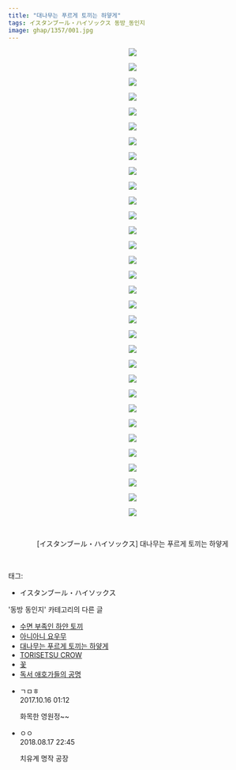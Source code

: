 ```yaml
---
title: "대나무는 푸르게 토끼는 하얗게"
tags: イスタンブール・ハイソックス 동방_동인지
image: ghap/1357/001.jpg
---
```

<div class="article">
<p style="text-align: center; clear: none; float: none;"><img src="{{ site.nasurl }}/ghap/1357/001.jpg"/></p>
<p style="text-align: center; clear: none; float: none;"><img src="{{ site.nasurl }}/ghap/1357/002.jpg"/></p>
<p style="text-align: center; clear: none; float: none;"><img src="{{ site.nasurl }}/ghap/1357/003.jpg"/></p>
<p style="text-align: center; clear: none; float: none;"><img src="{{ site.nasurl }}/ghap/1357/004.jpg"/></p>
<p style="text-align: center; clear: none; float: none;"><img src="{{ site.nasurl }}/ghap/1357/005.jpg"/></p>
<p style="text-align: center; clear: none; float: none;"><img src="{{ site.nasurl }}/ghap/1357/006.jpg"/></p>
<p style="text-align: center; clear: none; float: none;"><img src="{{ site.nasurl }}/ghap/1357/007.jpg"/></p>
<p style="text-align: center; clear: none; float: none;"><img src="{{ site.nasurl }}/ghap/1357/008.jpg"/></p>
<p style="text-align: center; clear: none; float: none;"><img src="{{ site.nasurl }}/ghap/1357/009.jpg"/></p>
<p style="text-align: center; clear: none; float: none;"><img src="{{ site.nasurl }}/ghap/1357/010.jpg"/></p>
<p style="text-align: center; clear: none; float: none;"><img src="{{ site.nasurl }}/ghap/1357/011.jpg"/></p>
<p style="text-align: center; clear: none; float: none;"><img src="{{ site.nasurl }}/ghap/1357/012.jpg"/></p>
<p style="text-align: center; clear: none; float: none;"><img src="{{ site.nasurl }}/ghap/1357/013.jpg"/></p>
<p style="text-align: center; clear: none; float: none;"><img src="{{ site.nasurl }}/ghap/1357/014.jpg"/></p>
<p style="text-align: center; clear: none; float: none;"><img src="{{ site.nasurl }}/ghap/1357/015.jpg"/></p>
<p style="text-align: center; clear: none; float: none;"><img src="{{ site.nasurl }}/ghap/1357/016.jpg"/></p>
<p style="text-align: center; clear: none; float: none;"><img src="{{ site.nasurl }}/ghap/1357/017.jpg"/></p>
<p style="text-align: center; clear: none; float: none;"><img src="{{ site.nasurl }}/ghap/1357/018.jpg"/></p>
<p style="text-align: center; clear: none; float: none;"><img src="{{ site.nasurl }}/ghap/1357/019.jpg"/></p>
<p style="text-align: center; clear: none; float: none;"><img src="{{ site.nasurl }}/ghap/1357/020.jpg"/></p>
<p style="text-align: center; clear: none; float: none;"><img src="{{ site.nasurl }}/ghap/1357/021.jpg"/></p>
<p style="text-align: center; clear: none; float: none;"><img src="{{ site.nasurl }}/ghap/1357/022.jpg"/></p>
<p style="text-align: center; clear: none; float: none;"><img src="{{ site.nasurl }}/ghap/1357/023.jpg"/></p>
<p style="text-align: center; clear: none; float: none;"><img src="{{ site.nasurl }}/ghap/1357/024.jpg"/></p>
<p style="text-align: center; clear: none; float: none;"><img src="{{ site.nasurl }}/ghap/1357/025.jpg"/></p>
<p style="text-align: center; clear: none; float: none;"><img src="{{ site.nasurl }}/ghap/1357/026.jpg"/></p>
<p style="text-align: center; clear: none; float: none;"><img src="{{ site.nasurl }}/ghap/1357/027.jpg"/></p>
<p style="text-align: center; clear: none; float: none;"><img src="{{ site.nasurl }}/ghap/1357/028.jpg"/></p>
<p style="text-align: center; clear: none; float: none;"><img src="{{ site.nasurl }}/ghap/1357/029.jpg"/></p>
<p style="text-align: center; clear: none; float: none;"><img src="{{ site.nasurl }}/ghap/1357/030.jpg"/></p>
<p style="text-align: center; clear: none; float: none;"><img src="{{ site.nasurl }}/ghap/1357/031.jpg"/></p>
<p style="text-align: center; clear: none; float: none;"><img src="{{ site.nasurl }}/ghap/1357/032.jpg"/></p>
<p style="text-align: center; clear: none; float: none;"><br/></p>
<p style="text-align: center; clear: none; float: none;">[イスタンブール・ハイソックス] 대나무는 푸르게 토끼는 하얗게</p>
<p><br/></p>
</div><div class="tagTrail">
<p>태그: </p>
<ul>
<li>イスタンブール・ハイソックス</li>
</ul>
</div><div class="another">
<p>'동방 동인지' 카테고리의 다른 글</p>
<ul>
<li><a href="/2016-08-05-ghap_1359">수면 부족인 하얀 토끼</a></li>
<li><a href="/2016-08-05-ghap_1358">아니아니 요우무</a></li>
<li><a href="/2016-08-05-ghap_1357">대나무는 푸르게 토끼는 하얗게</a></li>
<li><a href="/2016-08-05-ghap_1356">TORISETSU CROW</a></li>
<li><a href="/2016-08-05-ghap_1355">꽃</a></li>
<li><a href="/2016-08-05-ghap_1354">독서 애호가들의 공명</a></li>
</ul>
</div><div class="cb_module cb_fluid">
<div class="cb_wrt cb_profile">
<div class="comment">
<ul>
<li class="cb_thumb_off" id="comment15106281">
<div class="cb_comment_area">
<div class="cb_info_area">
<div class="cb_section">
<span class="cb_nick_name">ㄱㅁㅎ</span>
</div>
<div class="cb_section">
<span class="cb_date">2017.10.16 01:12 </span>
</div>
</div>
<div class="cb_dsc_comment">
<p class="cb_dsc">
											화목한 영원정~~
										</p>
</div>
</div></li>
<li class="cb_thumb_off" id="comment15311054">
<div class="cb_comment_area">
<div class="cb_info_area">
<div class="cb_section">
<span class="cb_nick_name">ㅇㅇ</span>
</div>
<div class="cb_section">
<span class="cb_date">2018.08.17 22:45 </span>
</div>
</div>
<div class="cb_dsc_comment">
<p class="cb_dsc">
											치유계 명작 공장
										</p>
</div>
</div></li>
</ul>
</div>
</div><!-- commentList close -->
</div>
<br/>
<p id="refer"></p>
<br/>
